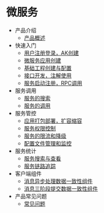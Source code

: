 # 微服务

* 产品介绍
  * [产品概述](articles/cservice/1-/Introduction.md)
* 快速入门
  * [用户注册登录，AK创建](articles/cservice/2-/2.1/manual.md)
  * [微服务应用创建](articles/cservice/2-/2.2/manual.md)
  * [基础工程创建与配置](articles/cservice/2-/2.3/manual.md)
  * [接口开发，注解使用](articles/cservice/2-/2.4/manual.md)
  * [服务启动注册，RPC调用](articles/cservice/2-/2.5/manual.md)
* 服务调用
  * [服务的搜索](articles/cservice/2-/2.6/manual.md)
  * [服务的调用](articles/cservice/2-/2.7/manual.md)
* 服务管控
  * [应用打包部署，扩容缩容](articles/cservice/3-/3.1/manual.md)
  * [服务权限控制](articles/cservice/3-/3.3/manual.md)
  * [服务的限流和降级](articles/cservice/3-/3.2/flow-control.md)
  * [配置文件管理和监控](articles/cservice/3-/3.4/manual.md)
* 服务统计
  * [服务搜索与查看](articles/cservice/3-/3.5/manual.md)
  * [服务链路追踪](articles/cservice/3-/3.6/manual.md)
* 客户端组件
  * [消息异步处理数据一致性组件]()
  * [消息三阶段提交数据一致性组件]()
* 产品常见问题
  * [常见问题]()
